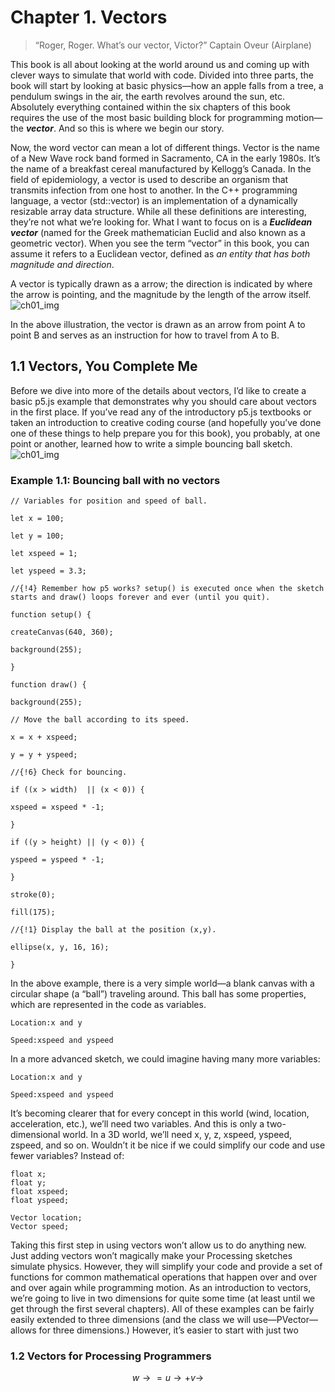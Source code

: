 # Chapter 1. Vectors
>“Roger, Roger. What’s our vector, Victor?”
Captain Oveur (Airplane)

This book is all about looking at the world around us and coming up with
clever ways to simulate that world with code. Divided into three parts, the
book will start by looking at basic physics—how an apple falls from a tree,
a pendulum swings in the air, the earth revolves around the sun, etc.
Absolutely everything contained within the six chapters of this book
requires the use of the most basic building block for programming motion—the
***vector***. And so this is where we begin our story.

Now, the word vector can mean a lot of different things. Vector is the name
of a New Wave rock band formed in Sacramento, CA in the early 1980s. It’s
the name of a breakfast cereal manufactured by Kellogg’s Canada. In the
field of epidemiology, a vector is used to describe an organism that
transmits infection from one host to another. In the C++ programming
language, a vector (std::vector) is an implementation of a dynamically
resizable array data structure. While all these definitions are interesting,
they’re not what we’re looking for. What I want to focus on is a
***Euclidean vector*** (named for the Greek
mathematician Euclid and also known as a geometric vector). When you see the
term “vector” in this book, you can assume it refers to a Euclidean vector,
defined as *an entity that has both magnitude and direction*.

A vector is typically drawn as a arrow; the direction is indicated by where
the arrow is pointing, and the magnitude by the length of the arrow itself.
![ch01_img]( context/noc_html/imgs/chapter01/ch01_01.png)

In the above illustration, the vector is drawn as an arrow from point A to
point B and serves as an instruction for how to travel from A to B.

## 1.1 Vectors, You Complete Me
Before we dive into more of the details about vectors, I’d like to create a
basic p5.js example that demonstrates why you should care about
vectors in the first place. If you’ve read any of the introductory
p5.js textbooks or taken an introduction to creative coding course (and
hopefully you’ve done one of these things to help prepare you for this
book), you probably, at one point or another, learned how to write a
simple bouncing ball sketch.
![ch01_img]( context/noc_html/imgs/chapter01/ch01_ex01.png)
### Example 1.1: Bouncing ball with no vectors


 ``` 
// Variables for position and speed of ball.

let x = 100;

let y = 100;

let xspeed = 1;

let yspeed = 3.3;

//{!4} Remember how p5 works? setup() is executed once when the sketch starts and draw() loops forever and ever (until you quit).

function setup() {

createCanvas(640, 360);

background(255);

}

function draw() {

background(255);

// Move the ball according to its speed.

x = x + xspeed;

y = y + yspeed;

//{!6} Check for bouncing.

if ((x > width)  || (x < 0)) {

xspeed = xspeed * -1;

}

if ((y > height) || (y < 0)) {

yspeed = yspeed * -1;

}

stroke(0);

fill(175);

//{!1} Display the ball at the position (x,y).

ellipse(x, y, 16, 16);

}
 ``` 


In the above example, there is a very simple world—a blank canvas with a
circular shape (a “ball”) traveling around. This ball has some properties,
which are represented in the code as variables.

 ``` 
Location:x and y

Speed:xspeed and yspeed
 ``` 

In a more advanced sketch, we could imagine having many more variables:


 ``` 
Location:x and y

Speed:xspeed and yspeed
 ``` 


It’s becoming clearer that for every concept in this world (wind, location, acceleration, etc.), we’ll need two variables. And this is only a two-dimensional world. In a 3D world, we’ll need x, y, z, xspeed, yspeed, zspeed, and so on.
Wouldn’t it be nice if we could simplify our code and use fewer variables?
Instead of:

 ``` 
float x;
float y;
float xspeed;
float yspeed;
 ``` 


 ``` 
Vector location;
Vector speed;
 ``` 


Taking this first step in using vectors won’t allow us to do anything new. Just adding vectors won’t magically make your Processing sketches simulate physics. However, they will simplify your code and provide a set of functions for common mathematical operations that happen over and over and over again while programming motion.
As an introduction to vectors, we’re going to live in two dimensions for quite some time (at least until we get through the first several chapters). All of these examples can be fairly easily extended to three dimensions (and the class we will use—PVector—allows for three dimensions.) However, it’s easier to start with just two
### 1.2 Vectors for Processing Programmers
$$ w→=u→+v→ $$